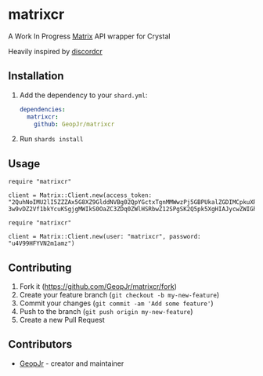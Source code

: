 # matrixcr

A Work In Progress [Matrix](https://matrix.org/) API wrapper for Crystal

Heavily inspired by [discordcr](https://github.com/discordcr/discordcr)

## Installation

1. Add the dependency to your `shard.yml`:

   ```yaml
   dependencies:
     matrixcr:
       github: GeopJr/matrixcr
   ```

2. Run `shards install`

## Usage

```crystal
require "matrixcr"

client = Matrix::Client.new(access_token: "2QuhNoIMU2lI5ZZZAx5G8XZ9GlddNVBg02QpYGctxTgnMMWwzPj5GBPUkalZGDIMCpkuXRVJST1HMXpu4V99HFYVN2m1amzx7l2oZ4DeD25-3w9vDZ2Vf1bkYcuKSgjgMWIkS0OaZC3ZDq0ZWlHSRbwZ12SPgSK2Q5pk5XgHIAJycwZWIGhcHB62LBBFAY0lMMRWxMCyyEAca7wy4JMDpBIMaEWtmC0DZDCMBMnAvnQw9ZohBJ0W2lj8E6Zcbo2giAIAh2K")
```

```crystal
require "matrixcr"

client = Matrix::Client.new(user: "matrixcr", password: "u4V99HFYVN2m1amz")
```

## Contributing

1. Fork it (<https://github.com/GeopJr/matrixcr/fork>)
2. Create your feature branch (`git checkout -b my-new-feature`)
3. Commit your changes (`git commit -am 'Add some feature'`)
4. Push to the branch (`git push origin my-new-feature`)
5. Create a new Pull Request

## Contributors

- [GeopJr](https://github.com/GeopJr) - creator and maintainer
